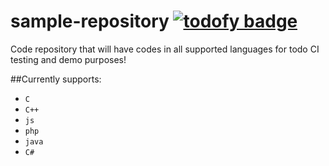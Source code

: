 sample-repository [![todofy badge](https://todofy.org/b/todo-ci/sample-repository)](https://todofy.org/r/todo-ci/sample-repository)
=================

Code repository that will have codes in all supported languages for todo CI testing and demo purposes!

##Currently supports:
 - `C`
 - `C++`
 - `js`
 - `php`
 - `java`
 - `C#`

